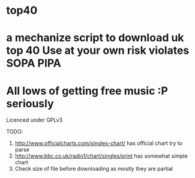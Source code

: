 top40
=====

a mechanize script to download uk top 40
Use at your own risk violates SOPA PIPA
=======================================
All lows of getting free music :P seriously
===========================================

Licenced under GPLv3

TODO:

1. http://www.officialcharts.com/singles-chart/ has official chart
    try to parse
2. http://www.bbc.co.uk/radio1/chart/singles/print has somewhat simple
    chart
3. Check size of file before downloading as mostly they are partial
